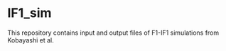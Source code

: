 # IF1_sim
This repository contains input and output files of F1-IF1 simulations from Kobayashi et al. 
